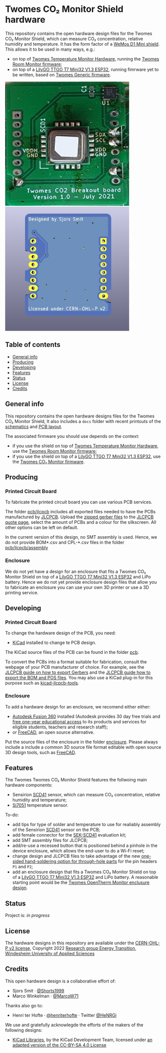 # Twomes CO₂ Monitor Shield hardware 

This repository contains the open hardware design files for the Twomes CO₂ Monitor Shield, which can measure CO₂ concentration, relative humidity and temperature.
It has the form factor of a [WeMos D1 Mini shield](https://www.wemos.cc/en/latest/d1_mini_shield/index.html). This allows it to be used in many ways, e.g.:
* on top of [Twomes Temperature Monitor Hardware](https://github.com/energietransitie/twomes-temp-monitor-hardware), running the [Twomes Room Monitor firmware](https://github.com/energietransitie/twomes-room-monitor-firmware);
* on top of a [LilyGO TTGO T7 Mini32 V1.3 ESP32](https://github.com/LilyGO/ESP32-MINI-32-V1.3), running fimrware yet to be written, based on [Twomes Generic firmware](https://github.com/energietransitie/twomes-generic-esp-firmware). 

<img src="./images/front.jpg" width="400" height="400" /> <img src="./images/back.jpg" width="400" height="400" />

## Table of contents
* [General info](#general-info)
* [Producing](#producing)
* [Developing](#developing) 
* [Features](#features)
* [Status](#status)
* [License](#license)
* [Credits](#credits)

## General info
This repository contains the open hardware designs files for the Twomes CO₂ Monitor Shield, It also includes a `docs` folder with recent printouts of the [schematics](./docs/twomes-co2-monitor-hardware-sch.pdf) and [PCB layout](./docs/docs/twomes-co2-monitor-hardware-pcb.pdf). 

The associated firmware you should use depends on the context:
* if you use the shield on top of [Twomes Temperature Monitor Hardware](https://github.com/energietransitie/twomes-temp-monitor-hardware), use the [Twomes Room Monitor firmware](https://github.com/energietransitie/twomes-room-monitor-firmware);
* if you use the shield on top of a [LilyGO TTGO T7 Mini32 V1.3 ESP32](https://github.com/LilyGO/ESP32-MINI-32-V1.3), use the [Twomes CO₂ Monitor firmware](https://github.com/energietransitie/twomes-co2-monitor-firmware).

## Producing


### Printed Circuit Board
To fabricate the printed circuit board you can use various PCB services. 

The folder [pcb/jlcpcb](./pcb/jlcpcb) includes all exported files needed to have the PCBs manufactured by [JLCPCB](https://www.jlcpcb.com). Upload the [zipped gerber files](./pcb/jlcpcb/gerber/gerber-OpenThermMonitorTwomes.zip) to the [JLCPCB quote page](https://cart.jlcpcb.com/quote), select the amount of PCBs and a colour for the silkscreen. All other options can be left on default. 

In the current version of this design, no SMT assembly is used. Hence, we do not provide BOM*.csv and CPL-*.csv files in the folder [pcb/jlcpcb/assembly](./pcb/jlcpcb/assembly)

### Enclosure
We do not yet have a design for an enclosure that fits a Twomes CO₂ Monitor Shield on top of a [LilyGO TTGO T7 Mini32 V1.3 ESP32](https://github.com/LilyGO/ESP32-MINI-32-V1.3) and LiPo battery. Hence we do not yet provide enclosure design files that allow you to fabricate an enclosure you can use your own 3D printer or use a 3D printing service.
## Developing
### Printed Circuit Board
To change the hardware design of the PCB, you need:
* [KiCad](https://www.kicad.org/download/) installed to change te PCB design. 

The KiCad source files of the PCB can be found in the folder [pcb](./pcb).

To convert the PCBs into a format suitable for fabrication, consult the webpage of your PCB manufacturer of choice. For example, see the [JLCPCB guide on how to export Gerbers](https://support.jlcpcb.com/article/149-how-to-generate-gerber-and-drill-files-in-kicad) and the  [JLCPCB guide how to export the BOM and POS files](https://support.jlcpcb.com/article/84-how-to-generate-the-bom-and-centroid-file-from-kicad). You may also use a KiCad plug-in for this purpose such as [kicad-jlcpcb-tools](https://github.com/Bouni/kicad-jlcpcb-tools).

### Enclosure
To add a hardware design for an enclosure, we recomend either either:
* [Autodesk Fusion 360](https://www.kicad.org/download/) installed (Autodesk provides 30 day free trials and [free one-year educational access](https://www.autodesk.com/education/edu-software/overview?sorting=featured&filters=individual) to its products and services for eligible students, teachers and research staff); 
* or [FreeCAD](https://www.freecadweb.org/), an open source alternative.

Put the source files of the enclosure in the folder [enclosure](./enclosure). Please always include a include a common 3D source file format editable with open source 3D design tools, such as [FreeCAD](https://www.freecadweb.org/).
## Features
The Twomes Twomes CO₂ Monitor Shield features the follwoing main hardware components:
* Sensirion [SCD41](https://www.sensirion.com/en/environmental-sensors/carbon-dioxide-sensors/carbon-dioxide-sensor-scd4x/) sensor, which can measure CO₂ concentration, relative humidity and temperature;
* [Si7051](https://www.silabs.com/sensors/temperature/si705x/device.si7051) temperature sensor. 

To-do:
* add tips for type of solder and temperature to use for realiably assembly of the Sensirion [SCD41](https://www.sensirion.com/en/environmental-sensors/carbon-dioxide-sensors/carbon-dioxide-sensor-scd4x/) sensor on the PCB;
* add female connector for the [SEK-SCD41](https://www.sensirion.com/en/environmental-sensors/evaluation-kit-sek-environmental-sensing/evaluation-kit-sek-scd41/) evaluation kit;
* add SMT assembly files for JLCPCB;
* add/re-use a recessed button that is positioned behind a pinhole in the device enclosure, which allows the end-user to do a Wi-Fi reset;
* change design and JLCPCB files to take advantage of the new [one-sided hand-soldering option for through-hole parts](https://jlcpcb.com/smt-assembly) for the pin headers `P1` and `P2`;
* add an enclosure design that fits a Twomes CO₂ Monitor Shield on top of a [LilyGO TTGO T7 Mini32 V1.3 ESP32](https://github.com/LilyGO/ESP32-MINI-32-V1.3) and LiPo battery. A reasonable starting point would be the [Twomes OpenTherm Monitor enclusure design](https://github.com/energietransitie/twomes-opentherm-monitor-hardware/enclosure).

## Status
Project is: _in progress_

## License
The hardware designs in this repository are available under the [CERN-OHL-P v2 license](./LICENSE), Copyright 2022 [Research group Energy Transition, Windesheim University of Applied Sciences](https://windesheim.nl/energietransitie)

## Credits
This open hardware design is a collaborative effort of:
* Sjors Smit · [@Shorts1999](https://github.com/Shorts1999)
* Marco Winkelman · [@MarcoW71](https://github.com/MarcoW71)

Thanks also go to:
* Henri ter Hofte · [@henriterhofte](https://github.com/henriterhofte) · Twitter [@HeNRGi](https://twitter.com/HeNRGi)

We use and gratefully acknowlegde the efforts of the makers of the following designs:
* [KiCad Libraries](https://kicad.github.io/), by the KiCad Development Team, licensed under [an adapted version of the CC-BY-SA 4.0 License](https://www.kicad.org/libraries/license/)

